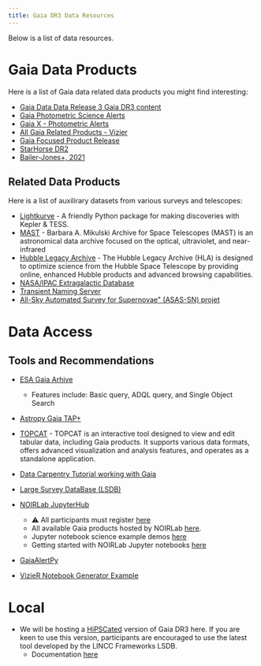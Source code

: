 ```yaml
---
title: Gaia DR3 Data Resources
---
```


Below is a list of data resources.

# Gaia Data Products
Here is a list of Gaia data related data products you might find interesting:
- [Gaia Data Data Release 3 Gaia DR3 content](https://www.cosmos.esa.int/web/gaia/dr3)
- [Gaia Photometric Science Alerts](http://gsaweb.ast.cam.ac.uk/alerts/home)
- [Gaia X - Photometric Alerts](http://gsaweb.ast.cam.ac.uk/alerts/gaiax/)
- [All Gaia Related Products - Vizier](https://vizier.cds.unistra.fr/viz-bin/VizieR-2)
- [Gaia Focused Product Release](https://www.cosmos.esa.int/web/gaia/focused-product-release)
- [StarHorse DR2](https://vizier.cds.unistra.fr/viz-bin/VizieR?-source=I/349)
- [Bailer-Jones+, 2021](https://vizier.cds.unistra.fr/viz-bin/VizieR?-source=I/352)

## Related Data Products

Here is a list of auxilirary datasets from various surveys and telescopes: 
- [Lightkurve](https://docs.lightkurve.org/) - A friendly Python package for making discoveries with Kepler & TESS.
- [MAST](https://archive.stsci.edu/) - Barbara A. Mikulski Archive for Space Telescopes (MAST) is an astronomical data archive focused on the optical, ultraviolet, and near-infrared 
- [Hubble Legacy Archive](https://hla.stsci.edu/) - The Hubble Legacy Archive (HLA) is designed to optimize science from the Hubble Space Telescope by providing online, enhanced Hubble products and advanced browsing capabilities.
- [NASA/IPAC Extragalactic Database](https://ned.ipac.caltech.edu/)
- [Transient Naming Server](https://www.wis-tns.org/)
- [All-Sky Automated Survey for Supernovae" (ASAS-SN) projet](https://www.astronomy.ohio-state.edu/asassn/)


# Data Access

##  Tools and Recommendations

- [ESA Gaia Arhive](https://gea.esac.esa.int/archive/)
  - Features include: Basic query, ADQL query, and Single Object Search

- [Astropy Gaia TAP+](https://astroquery.readthedocs.io/en/latest/gaia/gaia.html)

- [TOPCAT](https://www.star.bris.ac.uk/~mbt/topcat/) - TOPCAT is an interactive tool designed to view and edit tabular data, including Gaia products. It supports various data formats, offers advanced visualization and analysis features, and operates as a standalone application.

- [Data Carpentry Tutorial working with Gaia](https://datacarpentry.org/astronomy-python/)


- [Large Survey DataBase (LSDB)](https://github.com/astronomy-commons/lsdb)

- [NOIRLab JupyterHub](https://datalab.noirlab.edu)
  - :warning: All participants must register [here](https://datalab.noirlab.edu/account/register.html)
  - All available Gaia products hosted by NOIRLab [here](https://datalab.noirlab.edu/gaia.php).
  - Jupyter notebook science example demos [here](https://datalab.noirlab.edu/docs/manual/UsingAstroDataLab/ScienceExamples/index.html)
  - Getting started with NOIRLab Jupyter notebooks [here](https://datalab.noirlab.edu/docs/manual/UsingAstroDataLab/JupyterNotebooks/JupyterNotebooks.html#sec-jupyternotebooks)

- [GaiaAlertPy](https://gaiaalertspy-docs.readthedocs.io/en/latest/)

- [VizieR Notebook Generator Example](https://cdsarc.cds.unistra.fr/vizier/notebook.gml?source=I/355)



# Local
- We will be hosting a [HiPSCated](https://ui.adsabs.harvard.edu/abs/2023AAS...24110506W/abstract) version of Gaia DR3 here. If you are keen to use this version, participants are encouraged to use the latest tool developed by the LINCC Frameworks LSDB.
  - Documentation [here](google.com)
